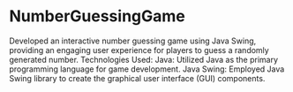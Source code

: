 # NumberGuessingGame
Developed an interactive number guessing game using Java Swing, providing an engaging user experience for players to guess a randomly generated number.
Technologies Used:
Java: Utilized Java as the primary programming language for game development.
Java Swing: Employed Java Swing library to create the graphical user interface (GUI) components.
